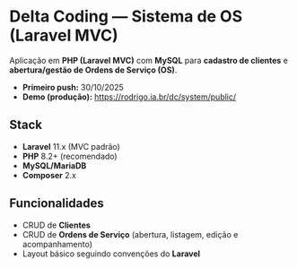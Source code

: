 # Delta Coding — Sistema de OS (Laravel MVC)

Aplicação em **PHP (Laravel MVC)** com **MySQL** para **cadastro de clientes** e **abertura/gestão de Ordens de Serviço (OS)**.

- **Primeiro push:** 30/10/2025  
- **Demo (produção):** <https://rodrigo.ia.br/dc/system/public/>

## Stack
- **Laravel** 11.x (MVC padrão)  
- **PHP** 8.2+ (recomendado)  
- **MySQL/MariaDB**  
- **Composer** 2.x

## Funcionalidades
- CRUD de **Clientes**  
- CRUD de **Ordens de Serviço** (abertura, listagem, edição e acompanhamento)  
- Layout básico seguindo convenções do **Laravel**
